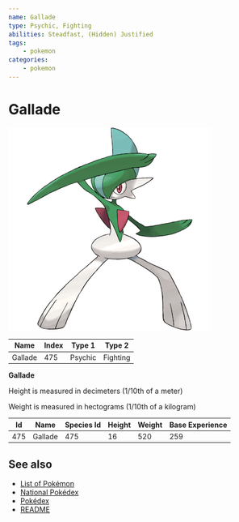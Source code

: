 ```yaml
---
name: Gallade
type: Psychic, Fighting
abilities: Steadfast, (Hidden) Justified
tags:
    - pokemon
categories:
    - pokemon
---
```


# Gallade


![Gallade](images/475.png)

| **Name** | **Index** | **Type 1** | **Type 2** |
|----|----|----|----|
| Gallade | 475 | Psychic | Fighting  |

**Gallade** 


Height is measured in decimeters (1/10th of a meter)

Weight is measured in hectograms (1/10th of a kilogram)

| **Id** | **Name** | **Species Id** | **Height** | **Weight** | **Base Experience** |
|--------|----------|----------------|------------|------------|---------------------|
| 475 | Gallade | 475 | 16 | 520 | 259 |


## See also

- [List of Pokémon](../pokemon.md)
- [National Pokédex](../national_pokedex.md)
- [Pokédex](../pokedex.md)
- [README](../README.md)

